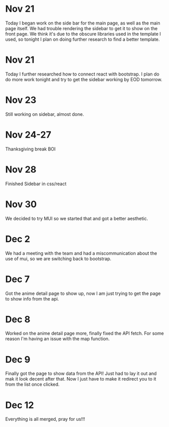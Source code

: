 # Nov 21

Today I began work on the side bar for the main page, as well as the main page itself. We had trouble rendering the
sidebar to get it to show on the front page. We think it's due to the obscure libraries used in the template
I used, so tonight I plan on doing further research to find a better template.

# Nov 21

Today I further researched how to connect react with bootstrap. I plan do do more work tonight and try to get the sidebar working by EOD tomorrow.

# Nov 23

Still working on sidebar, almost done.

# Nov 24-27

Thanksgiving break BOI

# Nov 28

Finished Sidebar in css/react

# Nov 30

We decided to try MUI so we started that and got a better aesthetic.

# Dec 2

We had a meeting with the team and had a miscommunication about the use of mui, so we are switching back to bootstrap.

# Dec 7

Got the anime detail page to show up, now I am just trying to get the page to show info from the api.

# Dec 8

Worked on the anime detail page more, finally fixed the API fetch. For some reason I'm having an issue with the map function.

# Dec 9

Finally got the page to show data from the API! Just had to lay it out and mak it look decent after that. Now I just have to make it redirect you to it from the list once clicked.

# Dec 12

Everything is all merged, pray for us!!!
